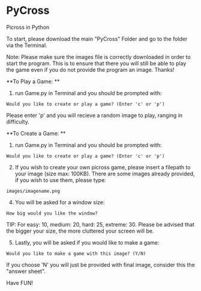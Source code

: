 # PyCross
Picross in Python 

To start, please download the main "PyCross" Folder and go to the folder via the Terminal. 

Note: Please make sure the images file is correctly downloaded in order to start the program. This is to ensure that there you will still be able to play the game even if you do not provide the program an image. Thanks! 

**To Play a Game: **
1. run Game.py in Terminal and you should be prompted with: 
```
Would you like to create or play a game? (Enter 'c' or 'p')
```
Please enter 'p' and you will recieve a random image to play, ranging in difficulty. 


**To Create a Game: **
1. run Game.py in Terminal and you should be prompted with: 
```
Would you like to create or play a game? (Enter 'c' or 'p')
```
2. If you wish to create your own picross game, please insert a filepath to your image (size max: 100KB). There are some images already provided, if you wish to use them, please type: 
```
images/imagename.png
```
4. You will be asked for a window size: 
```
How big would you like the window?
```
TIP: For easy: 10, medium: 20, hard: 25, extreme: 30. Please be advised that the bigger your size, the more cluttered your screen will be. 

5. Lastly, you will be asked if you would like to make a game: 
```
Would you like to make a game with this image? (Y/N)
```
If you choose 'N' you will just be provided with final image, consider this the "answer sheet". 

Have FUN! 

